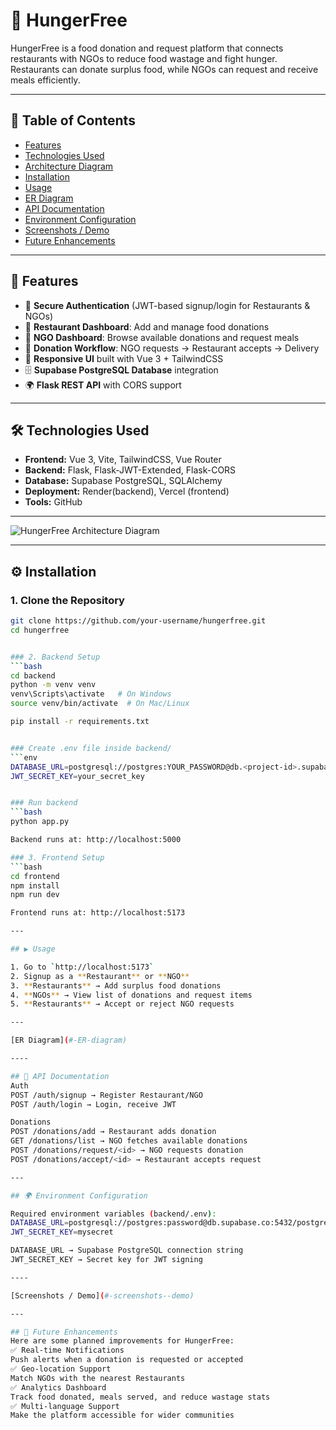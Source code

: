 # 🍲 HungerFree

HungerFree is a food donation and request platform that connects restaurants with NGOs to reduce food wastage and fight hunger.  
Restaurants can donate surplus food, while NGOs can request and receive meals efficiently.

---

## 📑 Table of Contents
- [Features](#-features)
- [Technologies Used](#-technologies-Used)
- [Architecture Diagram](#-architecture-diagram)
- [Installation](#️-installation)
- [Usage](#️-usage)
- [ER Diagram](#-ER-diagram)
- [API Documentation](#-api-documentation)
- [Environment Configuration](#-environment-configuration)
- [Screenshots / Demo](#-screenshots--demo)
- [Future Enhancements](#-future-enhancements)


---

## 🌟 Features
- 🔐 **Secure Authentication** (JWT-based signup/login for Restaurants & NGOs)  
- 🏪 **Restaurant Dashboard**: Add and manage food donations  
- 🏢 **NGO Dashboard**: Browse available donations and request meals  
- 🤝 **Donation Workflow**: NGO requests → Restaurant accepts → Delivery  
- 📱 **Responsive UI** built with Vue 3 + TailwindCSS  
- 🗄 **Supabase PostgreSQL Database** integration  
- 🌍 **Flask REST API** with CORS support  

---

## 🛠 Technologies Used

- **Frontend:** Vue 3, Vite, TailwindCSS, Vue Router  
- **Backend:** Flask, Flask-JWT-Extended, Flask-CORS  
- **Database:** Supabase PostgreSQL, SQLAlchemy  
- **Deployment:** Render(backend), Vercel (frontend)  
- **Tools:** GitHub

---

![HungerFree Architecture Diagram](./Architecture%20Diagram.png)


---

## ⚙️ Installation

### 1. Clone the Repository
```bash
git clone https://github.com/your-username/hungerfree.git
cd hungerfree


### 2. Backend Setup
```bash
cd backend
python -m venv venv
venv\Scripts\activate   # On Windows
source venv/bin/activate  # On Mac/Linux

pip install -r requirements.txt


### Create .env file inside backend/
```env
DATABASE_URL=postgresql://postgres:YOUR_PASSWORD@db.<project-id>.supabase.co:5432/postgres
JWT_SECRET_KEY=your_secret_key


### Run backend
```bash
python app.py

Backend runs at: http://localhost:5000

### 3. Frontend Setup
```bash
cd frontend
npm install
npm run dev

Frontend runs at: http://localhost:5173

---

## ▶️ Usage

1. Go to `http://localhost:5173`
2. Signup as a **Restaurant** or **NGO**
3. **Restaurants** → Add surplus food donations
4. **NGOs** → View list of donations and request items
5. **Restaurants** → Accept or reject NGO requests

---

[ER Diagram](#-ER-diagram)

----

## 📡 API Documentation
Auth
POST /auth/signup → Register Restaurant/NGO
POST /auth/login → Login, receive JWT

Donations
POST /donations/add → Restaurant adds donation
GET /donations/list → NGO fetches available donations
POST /donations/request/<id> → NGO requests donation
POST /donations/accept/<id> → Restaurant accepts request

---

## 🌍 Environment Configuration

Required environment variables (backend/.env):
DATABASE_URL=postgresql://postgres:password@db.supabase.co:5432/postgres
JWT_SECRET_KEY=mysecret

DATABASE_URL → Supabase PostgreSQL connection string
JWT_SECRET_KEY → Secret key for JWT signing

----

[Screenshots / Demo](#-screenshots--demo)

---

## 🚀 Future Enhancements
Here are some planned improvements for HungerFree:
✅ Real-time Notifications
Push alerts when a donation is requested or accepted
✅ Geo-location Support
Match NGOs with the nearest Restaurants
✅ Analytics Dashboard
Track food donated, meals served, and reduce wastage stats
✅ Multi-language Support
Make the platform accessible for wider communities